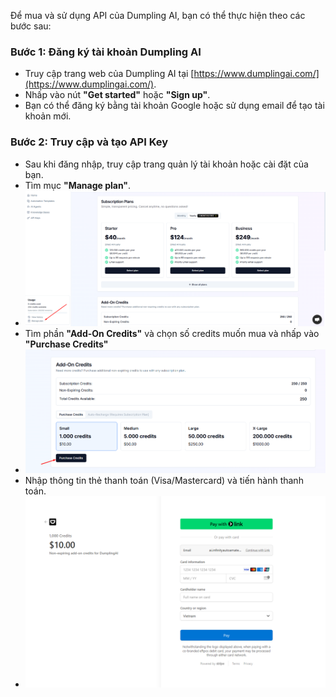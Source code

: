 ​Để mua và sử dụng API của Dumpling AI, bạn có thể thực hiện theo các bước sau:

### **Bước 1: Đăng ký tài khoản Dumpling AI**
- Truy cập trang web của Dumpling AI tại [https://www.dumplingai.com/](https://www.dumplingai.com/).
- Nhấp vào nút **"Get started"** hoặc **"Sign up"**.
- Bạn có thể đăng ký bằng tài khoản Google hoặc sử dụng email để tạo tài khoản mới.

### **Bước 2: Truy cập và tạo API Key**
- Sau khi đăng nhập, truy cập trang quản lý tài khoản hoặc cài đặt của bạn.
- Tìm mục **"Manage plan"**.
- ![dumplingai-setting-manage-plan](../images/dumplingai-setting-manage-plan.png)
- Tìm phần **"Add-On Credits"** và chọn số credits muốn mua và nhấp vào **"Purchase Credits"**
- ![dumplingai-setting-manage-plan-add-on-credits](../images/dumplingai-setting-manage-plan-add-on-credits.png)
- Nhập thông tin thẻ thanh toán (Visa/Mastercard) và tiến hành thanh toán.
- ![dumplingai-payment](../images/dumplingai-payment.png)
